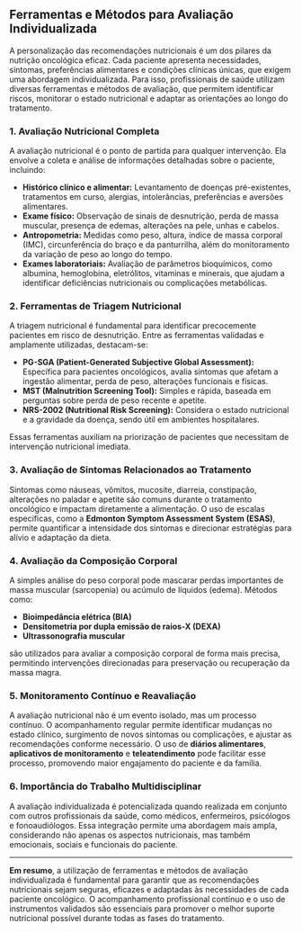 
## Ferramentas e Métodos para Avaliação Individualizada

A personalização das recomendações nutricionais é um dos pilares da nutrição oncológica eficaz. Cada paciente apresenta necessidades, sintomas, preferências alimentares e condições clínicas únicas, que exigem uma abordagem individualizada. Para isso, profissionais de saúde utilizam diversas ferramentas e métodos de avaliação, que permitem identificar riscos, monitorar o estado nutricional e adaptar as orientações ao longo do tratamento.

### 1. Avaliação Nutricional Completa

A avaliação nutricional é o ponto de partida para qualquer intervenção. Ela envolve a coleta e análise de informações detalhadas sobre o paciente, incluindo:

- **Histórico clínico e alimentar:** Levantamento de doenças pré-existentes, tratamentos em curso, alergias, intolerâncias, preferências e aversões alimentares.
- **Exame físico:** Observação de sinais de desnutrição, perda de massa muscular, presença de edemas, alterações na pele, unhas e cabelos.
- **Antropometria:** Medidas como peso, altura, índice de massa corporal (IMC), circunferência do braço e da panturrilha, além do monitoramento da variação de peso ao longo do tempo.
- **Exames laboratoriais:** Avaliação de parâmetros bioquímicos, como albumina, hemoglobina, eletrólitos, vitaminas e minerais, que ajudam a identificar deficiências nutricionais ou complicações metabólicas.

### 2. Ferramentas de Triagem Nutricional

A triagem nutricional é fundamental para identificar precocemente pacientes em risco de desnutrição. Entre as ferramentas validadas e amplamente utilizadas, destacam-se:

- **PG-SGA (Patient-Generated Subjective Global Assessment):** Específica para pacientes oncológicos, avalia sintomas que afetam a ingestão alimentar, perda de peso, alterações funcionais e físicas.
- **MST (Malnutrition Screening Tool):** Simples e rápida, baseada em perguntas sobre perda de peso recente e apetite.
- **NRS-2002 (Nutritional Risk Screening):** Considera o estado nutricional e a gravidade da doença, sendo útil em ambientes hospitalares.

Essas ferramentas auxiliam na priorização de pacientes que necessitam de intervenção nutricional imediata.

### 3. Avaliação de Sintomas Relacionados ao Tratamento

Sintomas como náuseas, vômitos, mucosite, diarreia, constipação, alterações no paladar e apetite são comuns durante o tratamento oncológico e impactam diretamente a alimentação. O uso de escalas específicas, como a **Edmonton Symptom Assessment System (ESAS)**, permite quantificar a intensidade dos sintomas e direcionar estratégias para alívio e adaptação da dieta.

### 4. Avaliação da Composição Corporal

A simples análise do peso corporal pode mascarar perdas importantes de massa muscular (sarcopenia) ou acúmulo de líquidos (edema). Métodos como:

- **Bioimpedância elétrica (BIA)**
- **Densitometria por dupla emissão de raios-X (DEXA)**
- **Ultrassonografia muscular**

são utilizados para avaliar a composição corporal de forma mais precisa, permitindo intervenções direcionadas para preservação ou recuperação da massa magra.

### 5. Monitoramento Contínuo e Reavaliação

A avaliação nutricional não é um evento isolado, mas um processo contínuo. O acompanhamento regular permite identificar mudanças no estado clínico, surgimento de novos sintomas ou complicações, e ajustar as recomendações conforme necessário. O uso de **diários alimentares**, **aplicativos de monitoramento** e **teleatendimento** pode facilitar esse processo, promovendo maior engajamento do paciente e da família.

### 6. Importância do Trabalho Multidisciplinar

A avaliação individualizada é potencializada quando realizada em conjunto com outros profissionais da saúde, como médicos, enfermeiros, psicólogos e fonoaudiólogos. Essa integração permite uma abordagem mais ampla, considerando não apenas os aspectos nutricionais, mas também emocionais, sociais e funcionais do paciente.

---

**Em resumo**, a utilização de ferramentas e métodos de avaliação individualizada é fundamental para garantir que as recomendações nutricionais sejam seguras, eficazes e adaptadas às necessidades de cada paciente oncológico. O acompanhamento profissional contínuo e o uso de instrumentos validados são essenciais para promover o melhor suporte nutricional possível durante todas as fases do tratamento.
```
